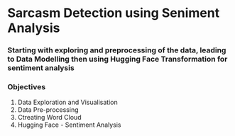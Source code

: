 # Sarcasm Detection using Seniment Analysis

### Starting with exploring and preprocessing of the data, leading to Data Modelling then using Hugging Face Transformation for sentiment analysis

### Objectives
1. Data Exploration and Visualisation
2. Data Pre-processing
3. Ctreating Word Cloud
4. Hugging Face - Sentiment Analysis

